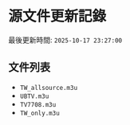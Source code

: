 # 源文件更新記錄

最後更新時間: `2025-10-17 23:27:00`

## 文件列表
- `TW_allsource.m3u`
- `UBTV.m3u`
- `TV7708.m3u`
- `TW_only.m3u`
